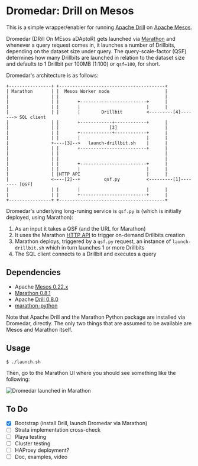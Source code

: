 # Dromedar: Drill on Mesos

This is a simple wrapper/enabler for running [Apache Drill](http://drill.apache.org/) on [Apache Mesos](http://mesos.apache.org/).

Dromedar (DRill On MEsos aDAptoR) gets launched via [Marathon](https://github.com/mesosphere/marathon/) and whenever a query request comes in, it launches a number of Drillbits, depending on the dataset size under query. The query-scale-factor (QSF) determines how many Drillbits are launched in relation to the dataset size and defaults to 1 Drillbit per 100MB (1:100) or `qsf=100`, for short.

Dromedar's architecture is as follows:

    +----------------+ +----------------------------------------+                     
    | Marathon       | |  Mesos Worker node                     |                     
    |                | |                                        |                     
    |                | |       +-------------------------+      |                     
    |                | |       |                         |      |                     
    |                | |       |        Drillbit         <---------[4]-------> SQL client
    |                | |       +------------+------------+      |                     
    |                | |                   [3]                  |                     
    |                | |       +------------+------------+      |                     
    |                | |       |                         |      |                     
    |                +----[3]-->   launch-drillbit.sh    |      |                     
    |                | |       +-------------------------+      |                     
    |                | |                                        |                     
    |                | |                                        |                     
    |                | |       +-------------------------+      |                     
    |                | |       |                         |      |                     
    |                | |HTTP API                         |      |                     
    |                <----[2]--+         qsf.py          <---------[1]-------- [QSF]  
    |                | |       |                         |      |                     
    |                | |       +-------------------------+      |                     
    +----------------+ +----------------------------------------+                     

Dromedar's underlying long-runing service is `qsf.py` is (which is initially deployed, using Marathon):

1. As an input it takes a QSF (and the URL for Marathon)
1. It uses the Marathon [HTTP API](https://mesosphere.github.io/marathon/docs/rest-api.html) to trigger on-demand Drillbits creation
1. Marathon deploys, triggered by a `qsf.py` request, an instance of `launch-drillbit.sh` which in turn launches 1 or more Drillbits
1. The SQL client connects to a Drillbit and executes a query

## Dependencies

* Apache [Mesos 0.22.x](http://archive.apache.org/dist/mesos/0.22.0/mesos-0.22.0.tar.gz)
* [Marathon 0.8.1](https://downloads.mesosphere.io/marathon/v0.8.1/marathon-0.8.1.tgz)
* Apache [Drill 0.8.0](http://getdrill.org/drill/download/apache-drill-0.8.0.tar.gz)
* [marathon-python](https://github.com/thefactory/marathon-python)

Note that Apache Drill and the Marathon Python package are installed via Dromedar, directly. The only two things that are assumed to be available are Mesos and Marathon itself.

## Usage

    $ ./launch.sh

Then, go to the Marathon UI where you should see something like the following:

![Dromedar launched in Marathon](doc/dromedar-launched.png)


## To Do

- [x] Bootstrap (install Drill, launch Dromedar via Marathon)
- [ ] Strata implementation cross-check
- [ ] Playa testing
- [ ] Cluster testing
- [ ] HAProxy deployment?
- [ ] Doc, examples, video
